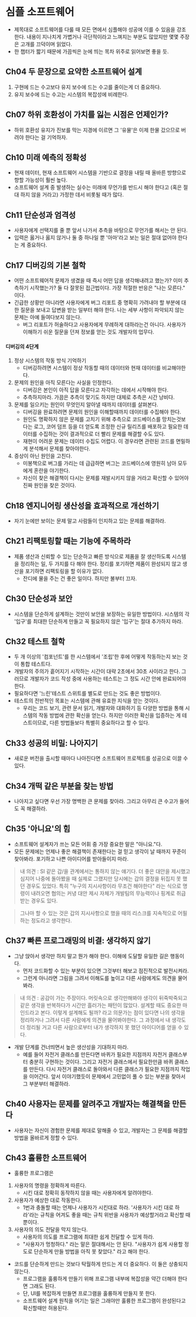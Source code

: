 # 심플 소프트웨어

* 제목대로 소프트웨어를 다룰 때 모든 면에서 심플해야 성공에 이를 수 있음을 강조한다. 내용이 지나치게 가볍거나 극단적이라고 느껴지는 부분도 많았지만 몇몇 주장은 고개를 끄덕이며 읽었다.
* 한 챕터가 짧기 때문에 가끔씩은 눈에 띄는 목차 위주로 읽어보면 좋을 듯.

## Ch04 두 문장으로 요약한 소프트웨어 설계

1. 구현에 드는 수고보다 유지 보수에 드는 수고를 줄이는게 더 중요하다.
2. 유지 보수에 드는 수고는 시스템의 복잡성에 비례한다.

## Ch07 하위 호환성이 가치를 잃는 시점은 언제인가?

* 하위 호환성 유지가 진보를 막는 지경에 이르면 그 '유물'은 이제 한물 갔으므로 버려야 한다는 걸 기억하자.

## Ch10 미래 예측의 정확성

* 현재 데이터, 현재 소프트웨어 시스템을 기반으로 결정을 내릴 때 올바른 방향으로 향할 가능성이 훨씬 높다.
* 소프트웨어 설계 중 발생하는 실수는 미래에 무언가를 반드시 해야 한다고 (혹은 절대 하지 않을 거라고) 가정한 데서 비롯될 때가 많다.

## Ch11 단순성과 엄격성

* 사용자에게 선택지를 줄 뿐 앞서 나가서 추측을 바탕으로 무언가를 해서는 안 된다.
* 입력은 옳거나 옳지 않거나 둘 중 하나일 뿐 '아마'라고 보는 일은 절대 없어야 한다는 게 중요하다.

## Ch17 디버깅의 기본 철학

* 어떤 소프트웨어적 문제가 생겼을 때 즉시 어떤 답을 생각해내려고 했는가? 이미 추측하기 시작했는가? 둘 다 잘못된 접근법이다. 가장 적절한 반응은 "나는 모른다." 이다.
* 긴급한 상황만 아니라면 사용자에게 버그 리포트 중 명확히 가려내야 할 부분에 대한 질문을 보내고 답변을 받는 일부터 해야 한다. 나는 세부 사항이 파악되지 않는 문제는 아예 들여다보지 않는다.
    * 버그 리포트가 허술하다고 사용자에게 무례하게 대하라는건 아니다. 사용자가 이해하기 쉬운 질문을 던져 정보를 얻는 것도 개발자의 업무다.

#### 디버깅의 4단계

1. 정상 시스템의 작동 방식 기억하기
    * 디버깅하려면 시스템이 정상 작동할 때의 데이터와 현재 데이터를 비교해야한다.
2. 문제의 원인을 아직 모른다는 사실을 인정한다.
    * 디버깅은 본인이 아직 답을 모른다고 자각하는 데에서 시작해야 한다.
    * 추측하지마라. 가끔은 추측이 맞기도 하지만 대체로 추측은 시간 낭비다.
3. 문제를 일으키는 원인이 무엇인지 알아낼 때까지 데이터를 살펴본다.
    * 디버깅을 완료하려면 문제의 원인을 이해할때까지 데이터를 수집해야 한다.
    * 원인도 명확하지 않은 문제를 고치기 위해 추측으로 코드베이스를 망치는것보다는 로그, 코어 덤프 등을 더 얻도록 조정한 신규 릴리즈를 배포하고 필요한 데이터를 수집하는 것이 결과적으로 더 빨리 문제를 해결할 수도 있다.
    * 재현이 어려운 문제는 데이터 수집도 어렵다. 이 경우라면 관련된 코드를 면밀하게 분석해서 문제를 찾아야한다.
4. 증상이 아닌 원인을 고친다.
    * 미봉책으로 버그를 가리는 데 급급하면 버그는 코드베이스에 영원히 남아 모두에게 혼란을 야기한다.
    * 자신이 찾은 해결책이 다시는 문제를 재발시키지 않을 거라고 확신할 수 있어야 진짜 원인을 찾은 것이다.

## Ch18 엔지니어링 생산성을 효과적으로 개선하기

* 자기 눈에만 보이는 문제 말고 사람들이 인지하고 있는 문제를 해결하라.

## Ch21 리팩토링할 때는 기능에 주목하라

* 제품 생산과 신뢰할 수 있는 단순하고 빠른 방식으로 제품을 잘 생산하도록 시스템을 정리하는 일, 두 가지를 다 해야 한다. 정리를 포기하면 제품이 완성되지 않고 생산을 포기하면 리팩토링을 할 이유가 없다.
    * 잔디에 물을 주는 건 좋은 일이다. 하지만 불부터 끄자.

## Ch30 단순성과 보안

* 시스템을 단순하게 설계하는 것만이 보안을 보장하는 유일한 방법이다. 시스템의 각 '입구'를 최대한 단순하게 만들고 꼭 필요하지 않은 '입구'는 절대 추가하지 마라.

## Ch32 테스트 철학

* 두 개 이상의 '컴포넌트'를 한 시스템에서 '조립'한 후에 어떻게 작동하는지 보는 것이 통합 테스트다.
* 개발자의 주의가 흩어지기 시작하는 시간이 대략 2초에서 30초 사이라고 한다. 그러므로 개발자가 코드 작성 중에 사용하는 테스트는 그 정도 시간 안에 완료되어야 한다.
* 필요하다면 '느린'테스트 스위트를 별도로 만드는 것도 좋은 방법이다.
* 테스트의 전반적인 목표는 시스템에 관해 유효한 지식을 얻는 것이다.
    * 우리는 코드 보기, 관련 문서 읽기, 개발자와 대화하기 등 다양한 방법을 통해 시스템의 작동 방법에 관한 확신을 얻는다. 하지만 이러한 확신을 입증하는 게 테스트이므로, 다른 방법들보다 특별히 중요하다고 할 수 있다.

## Ch33 성공의 비밀: 나아지기

* 새로운 버전을 출시할 때마다 나아진다면 소프트웨어 프로젝트를 성공으로 이끌 수 있다.

## Ch34 개떡 같은 부분을 찾는 방법

* 나아지고 싶다면 우선 가장 명백한 큰 문제를 찾아라. 그리고 아무리 큰 수고가 들어도 꼭 해결하라.

## Ch35 '아니요'의 힘

* 소프트웨어 설계자가 쓰는 모든 어휘 중 가장 중요한 말은 "아니요."다.
* 모든 문제에는 언제나 좋은 해결책이 존재한다는 걸 믿고 생각이 날 때까지 꾸준이 찾아봐라. 포기하고 나쁜 아이디어를 받아들이지 마라.

> 내 의견 : SI 같은 갑/을 관계에서는 통하지 않는 얘기다. 더 좋은 대안을 제시했고 심지어 나중에 돌아봤을 때 실제로 그랬지만 당시에는 갑의 결정을 뒤집지 못 했던 경우도 있었다. 특히 "누구의 지시사항이라 무조건 해야한다" 라는 식으로 명령이 내려오면 협의는 커녕 대안 제시 자체가 개발팀의 무능력이나 핑계로 취급받는 경우도 있다.

> 그나마 할 수 있는 것은 갑의 지시사항으로 했을 때의 리스크를 지속적으로 어필하는 정도라고 생각한다.

## Ch37 빠른 프로그래밍의 비결: 생각하지 않기

* 그냥 앉아서 생각만 하지 말고 뭔가 해야 한다. 이해에 도달할 유일한 길은 행동이다.
    * 먼저 코드화할 수 있는 부분이 있으면 그것부터 해보고 점진적으로 발전시켜라.
    * 그런게 아니라면 그림을 그려서 이해도를 높이고 다른 사람에게도 의견을 물어봐라. 

> 내 의견 : 공감이 가는 주장이다. 머릿속으로 생각만해봐야 생각이 뒤죽박죽되고 같은 생각을 반복하다가 시간만 흘러가는 패턴이 많았다. 설계할 때도 중요한 마인드라고 본다. 이렇게 설계해도 될까? 라고 의문가는 점이 있다면 나의 생각을 정리하거나 그려서 다른 사람에게 의견을 물어봐야한다. 그 과정에서 내 생각도 더 정리될 거고 다른 사람으로부터 내가 생각하지 못 했던 아이디어를 얻을 수 있다.

* 개발 단계를 건너띄면서 높은 생산성을 기대하지 마라.
    * 예를 들어 자전거 클래스를 만든다면 바퀴가 필요한 지점까지 자전거 클래스부터 충분히 구현하는 것이다. 그리고 자전거 클래스에서 필요한만큼 바퀴 클래스를 만든다. 다시 자전거 클래스로 돌아와서 다른 클래스가 필요한 지점까지 작업을 이어간다. 앞서 이야기했듯이 문제에서 고민없이 풀 수 있는 부분을 찾아서 그 부분부터 해결하라.

## Ch40 사용자는 문제를 알려주고 개발자는 해결책을 만든다

* 사용자는 자신이 경험한 문제를 제대로 말해줄 수 있고, 개발자는 그 문제를 해결할 방법을 올바르게 정할 수 있다.

## Ch43 훌륭한 소프트웨어

* 훌륭한 프로그램은

1. 사용자의 명령을 정확하게 따른다.
    * 시킨 대로 정확히 동작하지 않을 때는 사용자에게 알려야한다.
2. 사용자가 예상한 대로 작동한다.
    * 1번과 충돌할 때는 언제나 사용자가 시킨대로 하라. '사용자가 시킨 대로 하라'라는 규칙을 어겨도 좋을 때는 규칙 위반을 사용자가 예상할거라고 확신할 때뿐이다.
3. 사용자의 의도 전달을 막지 않는다.
    * 사용자의 의도를 프로그램에 최대한 쉽게 전달할 수 있게 하라.
    * "사용자가 멍청하다." 라는 말은 절대해서는 안 된다. "사용자가 쉽게 사용할 정도로 단순하게 만들 방법을 아직 못 찾았다." 라고 해야 한다.

* 코드를 단순하게 만드는 것보다 탁월하게 만드는 게 더 중요하다. 이 둘은 상충되지 않는다.
    * 프로그램을 훌륭하게 만들기 위해 프로그램 내부에 복잡성을 약간 더해야 한다면 그래도 된다.
    * 단, UI를 복잡하게 만들면 프로그램을 훌륭하게 만들지 못 한다.
    * 소프트웨어 설계 원칙을 어기는 일은 그래야만 훌륭한 프로그램이 완성된다고 확신할때만 허용된다.
